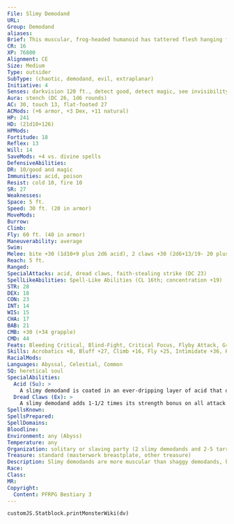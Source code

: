 ```yaml
---
File: Slimy Demodand
URL: 
Group: Demodand
aliases: 
Brief: This muscular, frog-headed humanoid has tattered flesh hanging from its batlike wings and is covered in a viscous slime.
CR: 16
XP: 76800
Alignment: CE
Size: Medium
Type: outsider
SubType: (chaotic, demodand, evil, extraplanar)
Initiative: 4
Senses: darkvision 120 ft., detect good, detect magic, see invisibility; Perception +2
Aura: stench (DC 26, 1d6 rounds)
AC: 30, touch 13, flat-footed 27
ACMods: (+6 armor, +3 Dex, +11 natural)
HP: 241
HD: (21d10+126)
HPMods: 
Fortitude: 18
Reflex: 13
Will: 14
SaveMods: +4 vs. divine spells
DefensiveAbilities: 
DR: 10/good and magic
Immunities: acid, poison
Resist: cold 10, fire 10
SR: 27
Weaknesses: 
Space: 5 ft.
Speed: 30 ft. (20 in armor)
MoveMods: 
Burrow: 
Climb: 
Fly: 60 ft. (40 in armor)
Maneuverability: average
Swim: 
Melee: bite +30 (1d10+9 plus 2d6 acid), 2 claws +30 (2d6+13/19- 20 plus 2d6 acid and grab)
Reach: 5 ft.
Ranged: 
SpecialAttacks: acid, dread claws, faith-stealing strike (DC 23)
SpellLikeAbilities: Spell-Like Abilities (CL 16th; concentration +19)  Constant-detect good, detect magic, see invisibility   At Will-detect thoughts (DC 15), fear (DC 17)   3/day-acid fog, greater dispel magic   1/day-summon (level 6, 1d4 tarry demodands 50%)
STR: 28
DEX: 18
CON: 23
INT: 14
WIS: 15
CHA: 17
BAB: 21
CMB: +30 (+34 grapple)
CMD: 44
Feats: Bleeding Critical, Blind-Fight, Critical Focus, Flyby Attack, Greater Vital Strike, Improved Critical (claw), Improved Vital Strike, Intimidating Prowess, Lightning Reflexes, Power Attack, Vital Strike
Skills: Acrobatics +8, Bluff +27, Climb +16, Fly +25, Intimidate +36, Knowledge (arcana) +13, Knowledge (planes) +13, Sense Motive +26, Spellcraft +20, Stealth +25, Survival +20
RacialMods: 
Languages: Abyssal, Celestial, Common
SQ: heretical soul
SpecialAbilities:
  Acid (Su): >
    A slimy demodand is coated in an ever-dripping layer of acid that deals an extra 2d6 points of acid damage on a successful natural attack. In addition, opponents that successfully strike a slimy demodand with an unarmed strike or natural attack take 2d6 points of acid damage.
  Dread Claws (Ex): >
    A slimy demodand adds 1-1/2 times its strength bonus on all attack rolls made when using its claws.
SpellsKnown: 
SpellsPrepared: 
SpellDomains: 
Bloodline: 
Environment: any (Abyss)
Temperature: any
Organization: solitary or slaving party (2 slimy demodands and 2-5 tarry demodands)
Treasure: standard (masterwork breastplate, other treasure)
Description: Slimy demodands are more muscular than shaggy demodands, but aren't as lithe or quick as their tarry brethren. They have froglike heads, similar to those of the shaggy demodands, but their constantly darting eyes give them a more feral look. A slimy demodand stands 6 feet tall and weighs 500 pounds.  Slimy demodands often serve as shock troops in demodand armies, but they are also frequently put in charge of gathering and keeping slaves. Slimy demodands have no magical mind control powers, but prefer to rely upon intimidation and physical threats anyway to manage their slaves and keep them in line.
Race: 
Class: 
MR: 
Copyright:
  Content: PFRPG Bestiary 3
---
```

```dataviewjs
customJS.Statblock.printMonsterWiki(dv)
```
